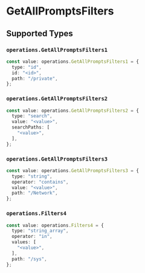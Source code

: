 # GetAllPromptsFilters


## Supported Types

### `operations.GetAllPromptsFilters1`

```typescript
const value: operations.GetAllPromptsFilters1 = {
  type: "id",
  id: "<id>",
  path: "/private",
};
```

### `operations.GetAllPromptsFilters2`

```typescript
const value: operations.GetAllPromptsFilters2 = {
  type: "search",
  value: "<value>",
  searchPaths: [
    "<value>",
  ],
};
```

### `operations.GetAllPromptsFilters3`

```typescript
const value: operations.GetAllPromptsFilters3 = {
  type: "string",
  operator: "contains",
  value: "<value>",
  path: "/Network",
};
```

### `operations.Filters4`

```typescript
const value: operations.Filters4 = {
  type: "string_array",
  operator: "in",
  values: [
    "<value>",
  ],
  path: "/sys",
};
```

